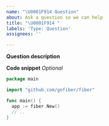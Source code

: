 ```yaml
---
name: "\U0001F914 Question"
about: Ask a question so we can help
title: "\U0001F914 "
labels: 'Type: Question'
assignees: ''

---
```


**Question description**

**Code snippet** _Optional_

```go
package main

import "github.com/gofiber/fiber"

func main() {
  app := fiber.New()
  // ..
}
```
